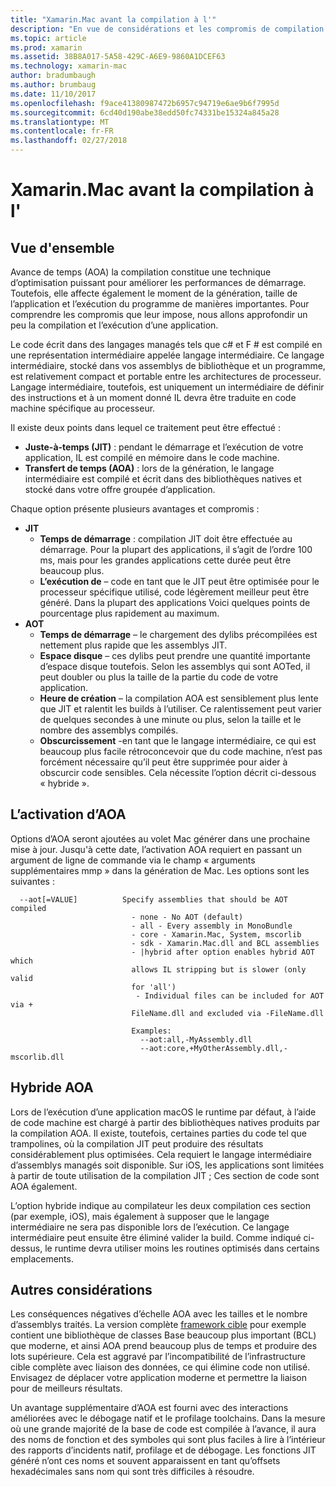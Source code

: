 ```yaml
---
title: "Xamarin.Mac avant la compilation à l'"
description: "En vue de considérations et les compromis de compilation de temps (AOA)"
ms.topic: article
ms.prod: xamarin
ms.assetid: 38B8A017-5A58-429C-A6E9-9860A1DCEF63
ms.technology: xamarin-mac
author: bradumbaugh
ms.author: brumbaug
ms.date: 11/10/2017
ms.openlocfilehash: f9ace41380987472b6957c94719e6ae9b6f7995d
ms.sourcegitcommit: 6cd40d190abe38edd50fc74331be15324a845a28
ms.translationtype: MT
ms.contentlocale: fr-FR
ms.lasthandoff: 02/27/2018
---
```

# <a name="xamarinmac-ahead-of-time-compilation"></a>Xamarin.Mac avant la compilation à l'

## <a name="overview"></a>Vue d'ensemble

Avance de temps (AOA) la compilation constitue une technique d’optimisation puissant pour améliorer les performances de démarrage. Toutefois, elle affecte également le moment de la génération, taille de l’application et l’exécution du programme de manières importantes. Pour comprendre les compromis que leur impose, nous allons approfondir un peu la compilation et l’exécution d’une application.

Le code écrit dans des langages managés tels que c# et F # est compilé en une représentation intermédiaire appelée langage intermédiaire. Ce langage intermédiaire, stocké dans vos assemblys de bibliothèque et un programme, est relativement compact et portable entre les architectures de processeur. Langage intermédiaire, toutefois, est uniquement un intermédiaire de définir des instructions et à un moment donné IL devra être traduite en code machine spécifique au processeur.

Il existe deux points dans lequel ce traitement peut être effectué :

- **Juste-à-temps (JIT)** : pendant le démarrage et l’exécution de votre application, IL est compilé en mémoire dans le code machine.
- **Transfert de temps (AOA)** : lors de la génération, le langage intermédiaire est compilé et écrit dans des bibliothèques natives et stocké dans votre offre groupée d’application.

Chaque option présente plusieurs avantages et compromis :

- **JIT**
  - **Temps de démarrage** : compilation JIT doit être effectuée au démarrage. Pour la plupart des applications, il s’agit de l’ordre 100 ms, mais pour les grandes applications cette durée peut être beaucoup plus.
  - **L’exécution de** – code en tant que le JIT peut être optimisée pour le processeur spécifique utilisé, code légèrement meilleur peut être généré. Dans la plupart des applications Voici quelques points de pourcentage plus rapidement au maximum.
- **AOT**
  - **Temps de démarrage** – le chargement des dylibs précompilées est nettement plus rapide que les assemblys JIT.
  - **Espace disque** – ces dylibs peut prendre une quantité importante d’espace disque toutefois. Selon les assemblys qui sont AOTed, il peut doubler ou plus la taille de la partie du code de votre application.
  - **Heure de création** – la compilation AOA est sensiblement plus lente que JIT et ralentit les builds à l’utiliser. Ce ralentissement peut varier de quelques secondes à une minute ou plus, selon la taille et le nombre des assemblys compilés.
  - **Obscurcissement** -en tant que le langage intermédiaire, ce qui est beaucoup plus facile rétroconcevoir que du code machine, n’est pas forcément nécessaire qu’il peut être supprimée pour aider à obscurcir code sensibles. Cela nécessite l’option décrit ci-dessous « hybride ».

## <a name="enabling-aot"></a>L’activation d’AOA

Options d’AOA seront ajoutées au volet Mac générer dans une prochaine mise à jour. Jusqu'à cette date, l’activation AOA requiert en passant un argument de ligne de commande via le champ « arguments supplémentaires mmp » dans la génération de Mac. Les options sont les suivantes :


      --aot[=VALUE]          Specify assemblies that should be AOT compiled
                               - none - No AOT (default)
                               - all - Every assembly in MonoBundle
                               - core - Xamarin.Mac, System, mscorlib
                               - sdk - Xamarin.Mac.dll and BCL assemblies
                               - |hybrid after option enables hybrid AOT which
                               allows IL stripping but is slower (only valid
                               for 'all')
                                - Individual files can be included for AOT via +
                               FileName.dll and excluded via -FileName.dll

                               Examples:
                                 --aot:all,-MyAssembly.dll
                                 --aot:core,+MyOtherAssembly.dll,-mscorlib.dll



## <a name="hybrid-aot"></a>Hybride AOA

Lors de l’exécution d’une application macOS le runtime par défaut, à l’aide de code machine est chargé à partir des bibliothèques natives produits par la compilation AOA. Il existe, toutefois, certaines parties du code tel que trampolines, où la compilation JIT peut produire des résultats considérablement plus optimisées. Cela requiert le langage intermédiaire d’assemblys managés soit disponible. Sur iOS, les applications sont limitées à partir de toute utilisation de la compilation JIT ; Ces section de code sont AOA également.

L’option hybride indique au compilateur les deux compilation ces section (par exemple, iOS), mais également à supposer que le langage intermédiaire ne sera pas disponible lors de l’exécution. Ce langage intermédiaire peut ensuite être éliminé valider la build. Comme indiqué ci-dessus, le runtime devra utiliser moins les routines optimisés dans certains emplacements.

## <a name="further-considerations"></a>Autres considérations

Les conséquences négatives d’échelle AOA avec les tailles et le nombre d’assemblys traités. La version complète [framework cible](~/mac/platform/target-framework.md) pour exemple contient une bibliothèque de classes Base beaucoup plus important (BCL) que moderne, et ainsi AOA prend beaucoup plus de temps et produire des lots supérieure. Cela est aggravé par l’incompatibilité de l’infrastructure cible complète avec liaison des données, ce qui élimine code non utilisé. Envisagez de déplacer votre application moderne et permettre la liaison pour de meilleurs résultats.

Un avantage supplémentaire d’AOA est fourni avec des interactions améliorées avec le débogage natif et le profilage toolchains. Dans la mesure où une grande majorité de la base de code est compilée à l’avance, il aura des noms de fonction et des symboles qui sont plus faciles à lire à l’intérieur des rapports d’incidents natif, profilage et de débogage. Les fonctions JIT généré n’ont ces noms et souvent apparaissent en tant qu’offsets hexadécimales sans nom qui sont très difficiles à résoudre.
